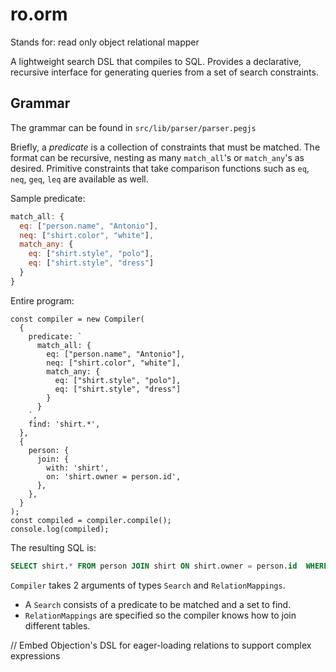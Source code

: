 # ro.orm

Stands for: read only object relational mapper

A lightweight search DSL that compiles to SQL. Provides a declarative, recursive interface for generating queries from a set of search constraints.

## Grammar

The grammar can be found in `src/lib/parser/parser.pegjs`

Briefly, a _predicate_ is a collection of constraints that must be matched.
The format can be recursive, nesting as many `match_all`'s or `match_any`'s as desired. Primitive constraints that take comparison functions such as `eq`, `neq`, `geq`, `leq` are available as well.

Sample predicate:

```js
match_all: {
  eq: ["person.name", "Antonio"],
  neq: ["shirt.color", "white"],
  match_any: {
    eq: ["shirt.style", "polo"],
    eq: ["shirt.style", "dress"]
  }
}
```

Entire program:

```tsx
const compiler = new Compiler(
  {
    predicate: `
      match_all: {
        eq: ["person.name", "Antonio"],
        neq: ["shirt.color", "white"],
        match_any: {
          eq: ["shirt.style", "polo"],
          eq: ["shirt.style", "dress"]
        }
      }
    `,
    find: 'shirt.*',
  },
  {
    person: {
      join: {
        with: 'shirt',
        on: 'shirt.owner = person.id',
      },
    },
  }
);
const compiled = compiler.compile();
console.log(compiled);
```

The resulting SQL is:

```sql
SELECT shirt.* FROM person JOIN shirt ON shirt.owner = person.id  WHERE (person.name = 'Antonio' AND shirt.color <> 'white' AND (shirt.style = 'polo' OR shirt.style = 'dress'))
```

`Compiler` takes 2 arguments of types `Search` and `RelationMappings`.

- A `Search` consists of a predicate to be matched and a set to find.
- `RelationMappings` are specified so the compiler knows how to join different tables.

// Embed Objection's DSL for eager-loading relations to support complex expressions

